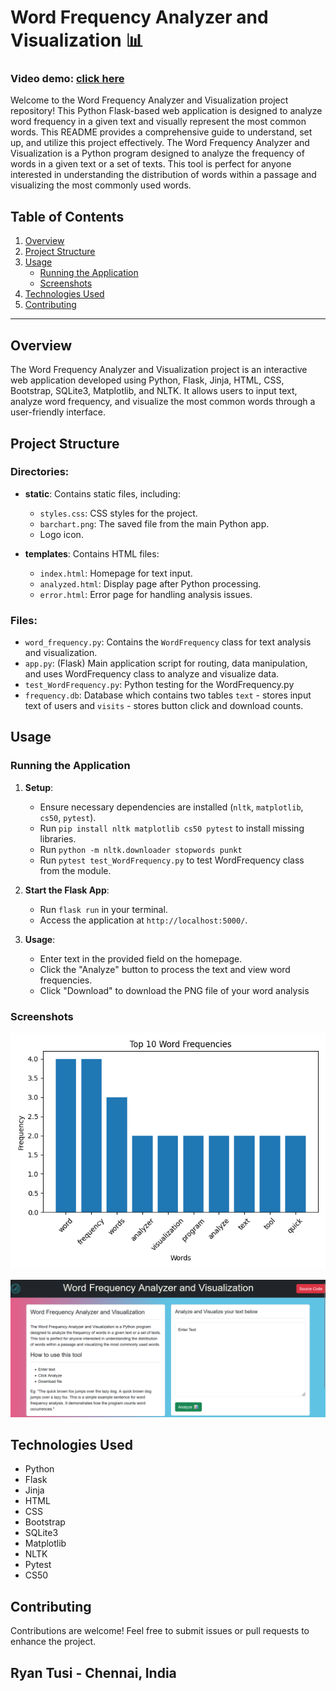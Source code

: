 # Word Frequency Analyzer and Visualization 📊
### Video demo: [click here](https://youtu.be/i3V3fnvyWwE)

Welcome to the Word Frequency Analyzer and Visualization project repository! This Python Flask-based web application is designed to analyze word frequency in a given text and visually represent the most common words. This README provides a comprehensive guide to understand, set up, and utilize this project effectively. The Word Frequency Analyzer and Visualization is a Python program designed to analyze the frequency of words in a given text or a set of texts. This tool is perfect for anyone interested in understanding the distribution of words within a passage and visualizing the most commonly used words.

## Table of Contents

1. [Overview](#overview)
2. [Project Structure](#project-structure)
3. [Usage](#usage)
    - [Running the Application](#running-the-application)
    - [Screenshots](#screenshots)
4. [Technologies Used](#technologies-used)
5. [Contributing](#contributing)

---

## Overview

The Word Frequency Analyzer and Visualization project is an interactive web application developed using Python, Flask, Jinja, HTML, CSS, Bootstrap, SQLite3, Matplotlib, and NLTK. It allows users to input text, analyze word frequency, and visualize the most common words through a user-friendly interface.

## Project Structure

### Directories:

- **static**: Contains static files, including:
  - `styles.css`: CSS styles for the project.
  - `barchart.png`: The saved file from the main Python app.
  - Logo icon.

- **templates**: Contains HTML files:
  - `index.html`: Homepage for text input.
  - `analyzed.html`: Display page after Python processing.
  - `error.html`: Error page for handling analysis issues.

### Files:

- `word_frequency.py`: Contains the `WordFrequency` class for text analysis and visualization.
- `app.py`: (Flask) Main application script for routing, data manipulation, and uses WordFrequency class to analyze and visualize data.
- `test_WordFrequency.py`: Python testing for the WordFrequency.py
- `frequency.db`: Database which contains two tables `text` - stores input text of users and `visits` - stores button click and download counts.

## Usage

### Running the Application

1. **Setup**:
   - Ensure necessary dependencies are installed (`nltk`, `matplotlib`, `cs50`, `pytest`).
   - Run `pip install nltk matplotlib cs50 pytest` to install missing libraries.
   - Run `python -m nltk.downloader stopwords punkt`
   - Run `pytest test_WordFrequency.py` to test WordFrequency class from the module.

2. **Start the Flask App**:
   - Run `flask run` in your terminal.
   - Access the application at `http://localhost:5000/`.

3. **Usage**:
   - Enter text in the provided field on the homepage.
   - Click the "Analyze" button to process the text and view word frequencies.
   - Click "Download" to download the PNG file of your word analysis

### Screenshots
![screenshot1](static/barchart.png)

![screenshot2](static/screenshot.png)


## Technologies Used

- Python
- Flask
- Jinja
- HTML
- CSS
- Bootstrap
- SQLite3
- Matplotlib
- NLTK
- Pytest
- CS50 

## Contributing

Contributions are welcome! Feel free to submit issues or pull requests to enhance the project.

## Ryan Tusi - Chennai, India
